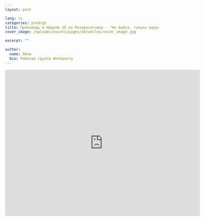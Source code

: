 ```yaml
---
layout: post

lang: ru
categories: predigt
title: Проповедь в Неделю 25 по Пятидесятнице - "Не бойся, только веруй
cover_image: /uploads/assets/pages/aktuelles/cover_image.jpg

excerpt: ""

author:
  name: Лена
  bio: Рабочая группа Интернета
---
```

<iframe src="https://player.vimeo.com/video/146747220" width="640" height="480" frameborder="0" allowfullscreen></iframe>
